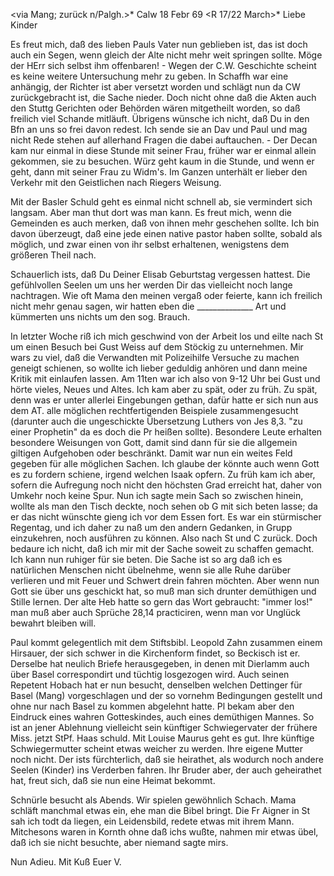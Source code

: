 <via Mang; zurück n/Palgh.>* Calw 18 Febr 69
 <R 17/22 March>*
Liebe Kinder

Es freut mich, daß des lieben Pauls Vater nun geblieben ist, das ist doch auch ein Segen, wenn gleich der Alte nicht mehr weit springen sollte. Möge der HErr sich selbst ihm offenbaren! - Wegen der C.W. Geschichte scheint es keine weitere Untersuchung mehr zu geben. In Schaffh war eine anhängig, der Richter ist aber versetzt worden und schlägt nun da CW zurückgebracht ist, die Sache nieder. Doch nicht ohne daß die Akten auch den Stuttg Gerichten oder Behörden wären mitgetheilt worden, so daß freilich viel Schande mitläuft. Übrigens wünsche ich nicht, daß Du in den Bfn an uns so frei davon redest. Ich sende sie an Dav und Paul und mag nicht Rede stehen auf allerhand Fragen die dabei auftauchen. - Der Decan kam nur einmal in diese Stunde mit seiner Frau, früher war er einmal allein gekommen, sie zu besuchen. Würz geht kaum in die Stunde, und wenn er geht, dann mit seiner Frau zu Widm's. Im Ganzen unterhält er lieber den Verkehr mit den Geistlichen nach Riegers Weisung.

Mit der Basler Schuld geht es einmal nicht schnell ab, sie vermindert sich langsam. Aber man thut dort was man kann. Es freut mich, wenn die Gemeinden es auch merken, daß von ihnen mehr geschehen sollte. Ich bin davon überzeugt, daß eine jede einen native pastor haben sollte, sobald als möglich, und zwar einen von ihr selbst erhaltenen, wenigstens dem größeren Theil nach.

Schauerlich ists, daß Du Deiner Elisab Geburtstag vergessen hattest. Die gefühlvollen Seelen um uns her werden Dir das vielleicht noch lange nachtragen. Wie oft Mama den meinen vergaß oder feierte, kann ich freilich nicht mehr genau sagen, wir hatten eben die ______________ Art und kümmerten uns nichts um den sog. Brauch.

In letzter Woche riß ich mich geschwind von der Arbeit los und eilte nach St um einen Besuch bei Gust Weiss auf dem Stöckig zu unternehmen. Mir wars zu viel, daß die Verwandten mit Polizeihilfe Versuche zu machen geneigt schienen, so wollte ich lieber geduldig anhören und dann meine Kritik mit einlaufen lassen. Am 11ten war ich also von 9-12 Uhr bei Gust und hörte vieles, Neues und Altes. Ich kam aber zu spät, oder zu früh. Zu spät, denn was er unter allerlei Eingebungen gethan, dafür hatte er sich nun aus dem AT. alle möglichen rechtfertigenden Beispiele zusammengesucht (darunter auch die ungeschickte Übersetzung Luthers von Jes 8,3. "zu einer Prophetin" da es doch die Pr heißen sollte). Besondere Leute erhalten besondere Weisungen von Gott, damit sind dann für sie die allgemein giltigen Aufgehoben oder beschränkt. Damit war nun ein weites Feld gegeben für alle möglichen Sachen. Ich glaube der könnte auch wenn Gott es zu fordern schiene, irgend welchen Isaak opfern. Zu früh kam ich aber, sofern die Aufregung noch nicht den höchsten Grad erreicht hat, daher von Umkehr noch keine Spur. Nun ich sagte mein Sach so zwischen hinein, wollte als man den Tisch deckte, noch sehen ob G mit sich beten lasse; da er das nicht wünschte gieng ich vor dem Essen fort. Es war ein stürmischer Regentag, und ich daher zu naß um den andern Gedanken, in Grupp einzukehren, noch ausführen zu können. Also nach St und C zurück. Doch bedaure ich nicht, daß ich mir mit der Sache soweit zu schaffen gemacht. Ich kann nun ruhiger für sie beten. Die Sache ist so arg daß ich es natürlichen Menschen nicht übelnehme, wenn sie alle Ruhe darüber verlieren und mit Feuer und Schwert drein fahren möchten. Aber wenn nun Gott sie über uns geschickt hat, so muß man sich drunter demüthigen und Stille lernen. Der alte Heb hatte so gern das Wort gebraucht: "immer los!" man muß aber auch Sprüche 28,14 practiciren, wenn man vor Unglück bewahrt bleiben will.

Paul kommt gelegentlich mit dem Stiftsbibl. Leopold Zahn zusammen einem Hirsauer, der sich schwer in die Kirchenform findet, so Beckisch ist er. Derselbe hat neulich Briefe herausgegeben, in denen mit Dierlamm auch über Basel correspondirt und tüchtig losgezogen wird. Auch seinen Repetent Hobach hat er nun besucht, denselben welchen Dettinger für Basel (Mang) vorgeschlagen und der so vornehm Bedingungen gestellt und ohne nur nach Basel zu kommen abgelehnt hatte. Pl bekam aber den Eindruck eines wahren Gotteskindes, auch eines demüthigen Mannes. So ist an jener Ablehnung vielleicht sein künftiger Schwiegervater der frühere Miss. jetzt StPf. Haas schuld. 
Mit Louise Maurus geht es gut. Ihre künftige Schwiegermutter scheint etwas weicher zu werden. Ihre eigene Mutter noch nicht. Der ists fürchterlich, daß sie heirathet, als wodurch noch andere Seelen (Kinder) ins Verderben fahren. Ihr Bruder aber, der auch geheirathet hat, freut sich, daß sie nun eine Heimat bekommt.

Schnürle besucht als Abends. Wir spielen gewöhnlich Schach. Mama schläft manchmal etwas ein, ehe man die Bibel bringt. Die Fr Aigner in St sah ich todt da liegen, ein Leidensbild, redete etwas mit ihrem Mann. Mitchesons waren in Kornth ohne daß ichs wußte, nahmen mir etwas übel, daß ich sie nicht besuchte, aber niemand sagte mirs.

 Nun Adieu. Mit Kuß Euer V.
